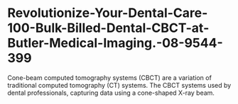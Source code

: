 # Revolutionize-Your-Dental-Care-100-Bulk-Billed-Dental-CBCT-at-Butler-Medical-Imaging.-08-9544-399
Cone-beam computed tomography systems (CBCT) are a variation of traditional computed tomography (CT) systems. The CBCT systems used by dental professionals, capturing data using a cone-shaped X-ray beam.
